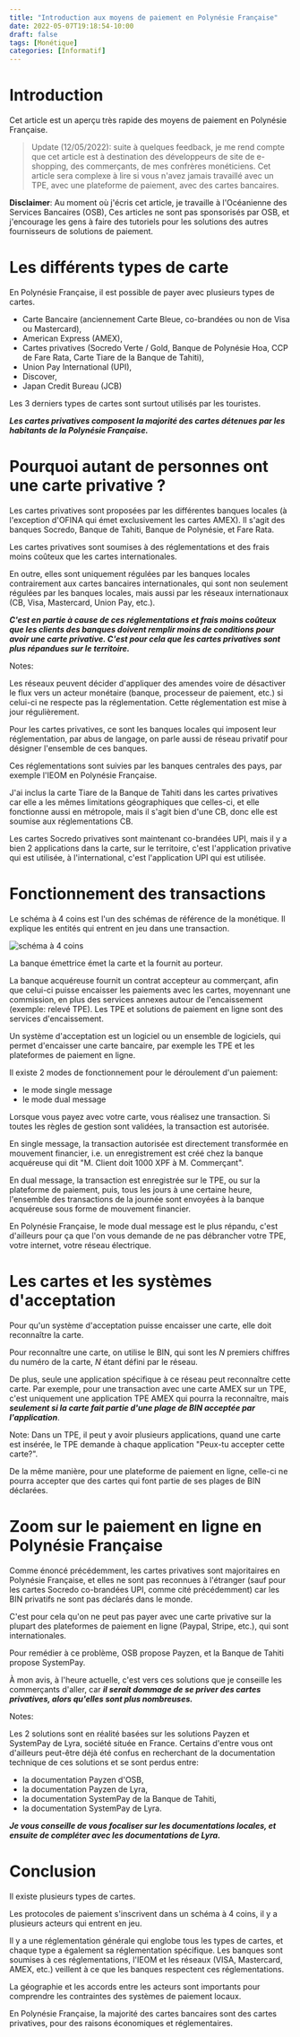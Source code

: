 ```yaml
---
title: "Introduction aux moyens de paiement en Polynésie Française"
date: 2022-05-07T19:18:54-10:00
draft: false
tags: [Monétique]
categories: [Informatif]
---
```


# Introduction

Cet article est un aperçu très rapide des moyens de paiement en Polynésie Française.

>Update (12/05/2022): suite à quelques feedback, je me rend compte que cet article est à destination des développeurs de site de e-shopping, des commerçants, de mes confrères monéticiens. Cet article sera complexe à lire si vous n'avez jamais travaillé avec un TPE, avec une plateforme de paiement, avec des cartes bancaires.

**Disclaimer**: Au moment où j'écris cet article, je travaille à l'Océanienne des Services Bancaires (OSB), Ces articles ne sont pas sponsorisés par OSB, et j'encourage les gens à faire des tutoriels pour les solutions des autres fournisseurs de solutions de paiement.

# Les différents types de carte

En Polynésie Française, il est possible de payer avec plusieurs types de cartes.

- Carte Bancaire (anciennement Carte Bleue, co-brandées ou non de Visa ou Mastercard),
- American Express (AMEX),
- Cartes privatives (Socredo Verte / Gold, Banque de Polynésie Hoa, CCP de Fare Rata, Carte Tiare de la Banque de Tahiti),
- Union Pay International (UPI),
- Discover,
- Japan Credit Bureau (JCB)

Les 3 derniers types de cartes sont surtout utilisés par les touristes.

***Les cartes privatives composent la majorité des cartes détenues par les habitants de la Polynésie Française.***

# Pourquoi autant de personnes ont une carte privative ?

Les cartes privatives sont proposées par les différentes banques locales (à l'exception d'OFINA qui émet exclusivement les cartes AMEX). Il s'agit des banques Socredo, Banque de Tahiti, Banque de Polynésie, et Fare Rata.

Les cartes privatives sont soumises à des réglementations et des frais moins coûteux que les cartes internationales.

En outre, elles sont uniquement régulées par les banques locales contrairement aux cartes bancaires internationales, qui sont non seulement régulées par les banques locales, mais aussi par les réseaux internationaux (CB, Visa, Mastercard, Union Pay, etc.).

***C'est en partie à cause de ces réglementations et frais moins coûteux que les clients des banques doivent remplir moins de conditions pour avoir une carte privative. C'est pour cela que les cartes privatives sont plus répandues sur le territoire.***

Notes:

Les réseaux peuvent décider d'appliquer des amendes voire de désactiver le flux vers un acteur monétaire (banque, processeur de paiement, etc.) si celui-ci ne respecte pas la réglementation. Cette réglementation est mise à jour régulièrement.

Pour les cartes privatives, ce sont les banques locales qui imposent leur réglementation, par abus de langage, on parle aussi de réseau privatif pour désigner l'ensemble de ces banques.

Ces réglementations sont suivies par les banques centrales des pays, par exemple l'IEOM en Polynésie Française. 

J'ai inclus la carte Tiare de la Banque de Tahiti dans les cartes privatives car elle a les mêmes limitations géographiques que celles-ci, et elle fonctionne aussi en métropole, mais il s'agit bien d'une CB, donc elle est soumise aux réglementations CB.

Les cartes Socredo privatives sont maintenant co-brandées UPI, mais il y a bien 2 applications dans la carte, sur le territoire, c'est l'application privative qui est utilisée, à l'international, c'est l'application UPI qui est utilisée.

# Fonctionnement des transactions

Le schéma à 4 coins est l'un des schémas de référence de la monétique. Il explique les entités qui entrent en jeu dans une transaction.

![schéma à 4 coins](/schema_4_coins.png#center)

La banque émettrice émet la carte et la fournit au porteur.

La banque acquéreuse fournit un contrat accepteur au commerçant, afin que celui-ci puisse encaisser les paiements avec les cartes, moyennant une commission, en plus des services annexes autour de l'encaissement (exemple: relevé TPE). Les TPE et solutions de paiement en ligne sont des services d'encaissement.

Un système d'acceptation est un logiciel ou un ensemble de logiciels, qui permet d'encaisser une carte bancaire, par exemple les TPE et les plateformes de paiement en ligne.

Il existe 2 modes de fonctionnement pour le déroulement d'un paiement:

- le mode single message
- le mode dual message

Lorsque vous payez avec votre carte, vous réalisez une transaction. Si toutes les règles de gestion sont validées, la transaction est autorisée.

En single message, la transaction autorisée est directement transformée en mouvement financier, i.e. un enregistrement est créé chez la banque acquéreuse qui dit "M. Client doit 1000 XPF à M. Commerçant".

En dual message, la transaction est enregistrée sur le TPE, ou sur la plateforme de paiement, puis, tous les jours à une certaine heure, l'ensemble des transactions de la journée sont envoyées à la banque acquéreuse sous forme de mouvement financier.

En Polynésie Française, le mode dual message est le plus répandu, c'est d'ailleurs pour ça que l'on vous demande de ne pas débrancher votre TPE, votre internet, votre réseau électrique.

# Les cartes et les systèmes d'acceptation

Pour qu'un système d'acceptation puisse encaisser une carte, elle doit reconnaître la carte.

Pour reconnaître une carte, on utilise le BIN, qui sont les *N* premiers chiffres du numéro de la carte, *N* étant défini par le réseau.

De plus, seule une application spécifique à ce réseau peut reconnaître cette carte. Par exemple, pour une transaction avec une carte AMEX sur un TPE, c'est uniquement une application TPE AMEX qui pourra la reconnaître, mais ***seulement si la carte fait partie d'une plage de BIN acceptée par l'application***.

Note: Dans un TPE, il peut y avoir plusieurs applications, quand une carte est insérée, le TPE demande à chaque application "Peux-tu accepter cette carte?".

De la même manière, pour une plateforme de paiement en ligne, celle-ci ne pourra accepter que des cartes qui font partie de ses plages de BIN déclarées.

# Zoom sur le paiement en ligne en Polynésie Française

Comme énoncé précédemment, les cartes privatives sont majoritaires en Polynésie Française, et elles ne sont pas reconnues à l'étranger (sauf pour les cartes Socredo co-brandées UPI, comme cité précédemment) car les BIN privatifs ne sont pas déclarés dans le monde.

C'est pour cela qu'on ne peut pas payer avec une carte privative sur la plupart des plateformes de paiement en ligne (Paypal, Stripe, etc.), qui sont internationales.
 
Pour remédier à ce problème, OSB propose Payzen, et la Banque de Tahiti propose SystemPay.

À mon avis, à l'heure actuelle, c'est vers ces solutions que je conseille les commerçants d'aller, car ***il serait dommage de se priver des cartes privatives, alors qu'elles sont plus nombreuses.***

Notes:

Les 2 solutions sont en réalité basées sur les solutions Payzen et SystemPay de Lyra, société située en France. Certains d'entre vous ont d'ailleurs peut-être déjà été confus en recherchant de la documentation technique de ces solutions et se sont perdus entre:
- la documentation Payzen d'OSB,
- la documentation Payzen de Lyra,
- la documentation SystemPay de la Banque de Tahiti,
- la documentation SystemPay de Lyra.

***Je vous conseille de vous focaliser sur les documentations locales, et ensuite de compléter avec les documentations de Lyra.***

# Conclusion

Il existe plusieurs types de cartes.

Les protocoles de paiement s'inscrivent dans un schéma à 4 coins, il y a plusieurs acteurs qui entrent en jeu.

Il y a une réglementation générale qui englobe tous les types de cartes, et chaque type a également sa réglementation spécifique. Les banques sont soumises à ces réglementations, l'IEOM et les réseaux (VISA, Mastercard, AMEX, etc.) veillent à ce que les banques respectent ces réglementations.

La géographie et les accords entre les acteurs sont importants pour comprendre les contraintes des systèmes de paiement locaux.

En Polynésie Française, la majorité des cartes bancaires sont des cartes privatives, pour des raisons économiques et réglementaires.